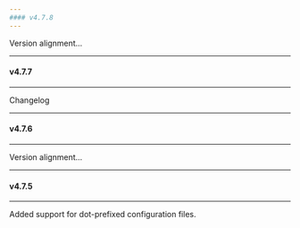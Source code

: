 ```yaml
---
#### v4.7.8
---
```


Version alignment...

---
#### v4.7.7
---

Changelog

---
#### v4.7.6
---

Version alignment...

---
#### v4.7.5
---

Added support for dot-prefixed configuration files.
